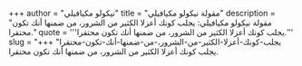 +++
author = "نيكولو مكيافيلي"
title = "مقولة نيكولو مكيافيلي"
description = "مقولة نيكولو مكيافيلي: يجلب كونك أعزلا الكثير من الشرور، من ضمنها أنك تكون محتقرا."
quote = '''يجلب كونك أعزلا الكثير من الشرور، من ضمنها أنك تكون محتقرا.'''
slug = "يجلب-كونك-أعزلا-الكثير-من-الشرور،-من-ضمنها-أنك-تكون-محتقرا"
+++
يجلب كونك أعزلا الكثير من الشرور، من ضمنها أنك تكون محتقرا.
